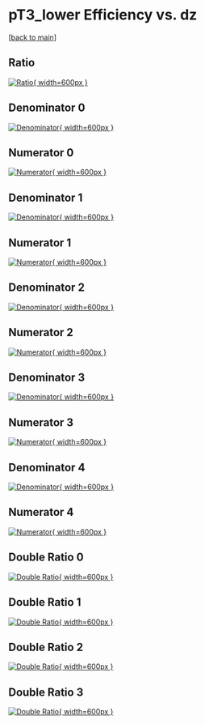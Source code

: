 # pT3_lower Efficiency vs. dz

[[back to main](./)]



## Ratio

[![Ratio](../mtv/var/pT3_lower_loweta_211_1_eff_dz.png){ width=600px }](../mtv/var/pT3_lower_loweta_211_1_eff_dz.pdf)

## Denominator 0

[![Denominator](../mtv/den/pT3_lower_loweta_211_1_eff_dz_den0.png){ width=600px }](../mtv/den/pT3_lower_loweta_211_1_eff_dz_den0.pdf)

## Numerator 0

[![Numerator](../mtv/num/pT3_lower_loweta_211_1_eff_dz_num0.png){ width=600px }](../mtv/num/pT3_lower_loweta_211_1_eff_dz_num0.pdf)

## Denominator 1

[![Denominator](../mtv/den/pT3_lower_loweta_211_1_eff_dz_den1.png){ width=600px }](../mtv/den/pT3_lower_loweta_211_1_eff_dz_den1.pdf)

## Numerator 1

[![Numerator](../mtv/num/pT3_lower_loweta_211_1_eff_dz_num1.png){ width=600px }](../mtv/num/pT3_lower_loweta_211_1_eff_dz_num1.pdf)

## Denominator 2

[![Denominator](../mtv/den/pT3_lower_loweta_211_1_eff_dz_den2.png){ width=600px }](../mtv/den/pT3_lower_loweta_211_1_eff_dz_den2.pdf)

## Numerator 2

[![Numerator](../mtv/num/pT3_lower_loweta_211_1_eff_dz_num2.png){ width=600px }](../mtv/num/pT3_lower_loweta_211_1_eff_dz_num2.pdf)

## Denominator 3

[![Denominator](../mtv/den/pT3_lower_loweta_211_1_eff_dz_den3.png){ width=600px }](../mtv/den/pT3_lower_loweta_211_1_eff_dz_den3.pdf)

## Numerator 3

[![Numerator](../mtv/num/pT3_lower_loweta_211_1_eff_dz_num3.png){ width=600px }](../mtv/num/pT3_lower_loweta_211_1_eff_dz_num3.pdf)

## Denominator 4

[![Denominator](../mtv/den/pT3_lower_loweta_211_1_eff_dz_den4.png){ width=600px }](../mtv/den/pT3_lower_loweta_211_1_eff_dz_den4.pdf)

## Numerator 4

[![Numerator](../mtv/num/pT3_lower_loweta_211_1_eff_dz_num4.png){ width=600px }](../mtv/num/pT3_lower_loweta_211_1_eff_dz_num4.pdf)

## Double Ratio 0

[![Double Ratio](../mtv/ratio/pT3_lower_loweta_211_1_eff_dz_ratio0.png){ width=600px }](../mtv/ratio/pT3_lower_loweta_211_1_eff_dz_ratio0.pdf)

## Double Ratio 1

[![Double Ratio](../mtv/ratio/pT3_lower_loweta_211_1_eff_dz_ratio1.png){ width=600px }](../mtv/ratio/pT3_lower_loweta_211_1_eff_dz_ratio1.pdf)

## Double Ratio 2

[![Double Ratio](../mtv/ratio/pT3_lower_loweta_211_1_eff_dz_ratio2.png){ width=600px }](../mtv/ratio/pT3_lower_loweta_211_1_eff_dz_ratio2.pdf)

## Double Ratio 3

[![Double Ratio](../mtv/ratio/pT3_lower_loweta_211_1_eff_dz_ratio3.png){ width=600px }](../mtv/ratio/pT3_lower_loweta_211_1_eff_dz_ratio3.pdf)

